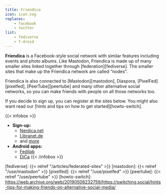 ```yaml
---
title: Friendica
icon: icon.svg
replaces:
    - facebook
    - twitter
list:
    - fediverse
    - f-droid
---
```


**Friendica** is a Facebook-style social network with similar features including events and photo albums. Like Mastodon, Friendica is made up of many smaller sites linked together through [federation][fediverse]. The smaller sites that make up the Friendica network are called “nodes”.

Friendica is also connected to [Mastodon][mastodon], Diaspora, [PixelFed][pixelfed], [PeerTube][peertube] and many other alternative social networks, so you can make friends with people on all those networks too.

If you decide to sign up, you can register at the sites below. You might also want read our [hints and tips on how to get started][howto-switch].


{{< infobox >}}
- **Sign-up:**
    - [Nerdica.net](https://nerdica.net/)
    - [Libranet.de](https://libranet.de/)
    - and [more](https://the-federation.info/friendica#nodes-table)
- **Android apps:**
    - [Fedilab](https://fedilab.app/)
    - [DiCa](https://play.google.com/store/apps/details?id=cool.mixi.dica&noprocess)
{{< /infobox >}}

[fediverse]: {{< relref "/articles/federated-sites" >}}
[mastodon]: {{< relref "/use/mastodon" >}}
[pixelfed]: {{< relref "/use/pixelfed" >}}
[peertube]: {{< relref "/use/peertube" >}}
[howto-switch]: https://web.archive.org/web/20190508232759/https://switching.social/hints-tips-for-making-friends-on-alternative-social-media/